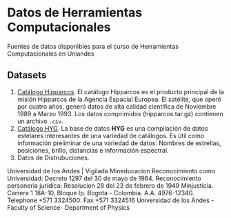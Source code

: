 # Datos de Herramientas Computacionales

Fuentes de datos disponibles para el curso de Herramientas Computacionales en Uniandes

## Datasets

1. [Catálogo Hipparcos](http://heasarc.gsfc.nasa.gov/W3Browse/all/hipparcos.html). El catálogo Hipparcos es el producto principal de la misión Hipparcos de la Agencia Espacial Europea. El satélite, que operó por cuatro años, generó datos de alta calidad científica de Noviembre 1989 a Marzo 1993. Los datos comprimidos (hipparcos.tar.gz) contienen un archivo `.csv`.
2. [Catálogo HYG](http://www.astronexus.com/hyg).  La base de datos **HYG** es una compilación de datos estelares interesantes de una variedad de catálogos. Es útil como información preliminar de una variedad de datos: Nombres de estrellas, posiciones, brillo, distancias e información espectral.
3. Datos de Distrubuciones. 


Universidad de los Andes | Vigilada Mineducacion Reconocimiento como Universidad: Decreto 1297 del 30 de mayo de 1964. Reconocimiento personeria juridica: Resolucion 28 del 23 de febrero de 1949 Minjusticia. Carrera 1 18A-10, Bloque Ip. Bogota - Colombia. A.A. 4976-12340. Telephone +571 3324500. Fax +571 3324516 Universidad de los Andes - Faculty of Science- Department of Physics
